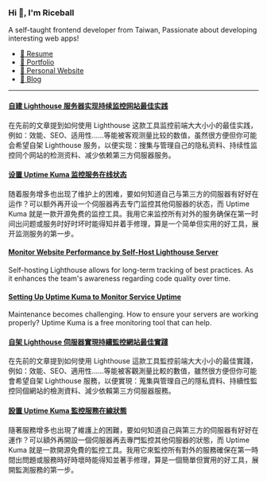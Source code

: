 <h3 >Hi 👋, I'm Riceball</h3>
<p>A self-taught frontend developer from Taiwan, Passionate about developing interesting web apps!</p>

- [📜 Resume](https://weweweb.pages.dev/en/resume/)
- [💼 Portfolio](https://weweweb.pages.dev/en/work/)
- [🏡 Personal Website](https://weweweb.pages.dev/en/)
- [📝 Blog](https://www.webdong.dev/en/)
---

<!--START_SECTION:feed-->
#### [自建 Lighthouse 服务器实现持续监控网站最佳实践](https:&#x2F;&#x2F;www.webdong.dev&#x2F;zh-cn&#x2F;post&#x2F;build-a-personal-lighthouse-server&#x2F;) 
在先前的文章提到如何使用 Lighthouse 这款工具监控前端大大小小的最佳实践，例如：效能、SEO、适用性……等能被客观测量比较的数值，虽然很方便但你可能会希望自架 Lighthouse 服务，以便实现：搜集与管理自己的隐私资料、持续性监控同个网站的检测资料、减少依赖第三方伺服器服务。
#### [设置 Uptime Kuma 监控服务在线状态](https:&#x2F;&#x2F;www.webdong.dev&#x2F;zh-cn&#x2F;post&#x2F;uptime-kuma&#x2F;) 
随着服务增多也出现了维护上的困难，要如何知道自己与第三方的伺服器有好好在运作？可以额外再开设一个伺服器再去专门监控其他伺服器的状态，而 Uptime Kuma 就是一款开源免费的监控工具。我用它来监控所有对外的服务确保在第一时间出问题或服务时好时坏时能得知并着手修理，算是一个简单但实用的好工具，展开监测服务的第一步。
#### [Monitor Website Performance by Self-Host Lighthouse Server](https:&#x2F;&#x2F;www.webdong.dev&#x2F;en&#x2F;post&#x2F;build-a-personal-lighthouse-server&#x2F;) 
Self-hosting Lighthouse allows for long-term tracking of best practices. As it enhances the team&#39;s awareness regarding code quality over time.
#### [Setting Up Uptime Kuma to Monitor Service Uptime](https:&#x2F;&#x2F;www.webdong.dev&#x2F;en&#x2F;post&#x2F;uptime-kuma&#x2F;) 
Maintenance becomes challenging. How to ensure your servers are working properly? Uptime Kuma is a free monitoring tool that can help.
#### [自架 Lighthouse 伺服器實現持續監控網站最佳實踐](https:&#x2F;&#x2F;www.webdong.dev&#x2F;zh-tw&#x2F;post&#x2F;build-a-personal-lighthouse-server&#x2F;) 
在先前的文章提到如何使用 Lighthouse 這款工具監控前端大大小小的最佳實踐，例如：效能、SEO、適用性……等能被客觀測量比較的數值，雖然很方便但你可能會希望自架 Lighthouse 服務，以便實現：蒐集與管理自己的隱私資料、持續性監控同個網站的檢測資料、減少依賴第三方伺服器服務。
#### [設置 Uptime Kuma 監控服務在線狀態](https:&#x2F;&#x2F;www.webdong.dev&#x2F;zh-tw&#x2F;post&#x2F;uptime-kuma&#x2F;) 
隨著服務增多也出現了維護上的困難，要如何知道自己與第三方的伺服器有好好在運作？可以額外再開設一個伺服器再去專門監控其他伺服器的狀態，而 Uptime Kuma 就是一款開源免費的監控工具。我用它來監控所有對外的服務確保在第一時間出問題或服務時好時壞時能得知並著手修理，算是一個簡單但實用的好工具，展開監測服務的第一步。
<!--END_SECTION:feed-->

